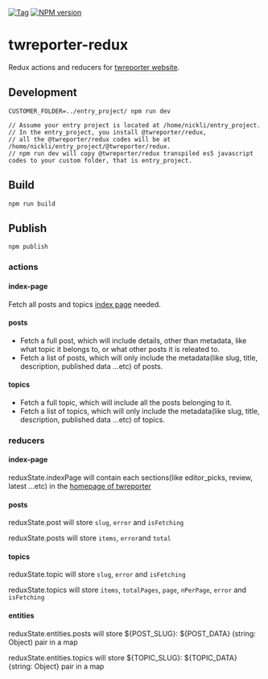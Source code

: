 [![Tag](https://img.shields.io/github/tag/twreporter/twreporter-redux.svg)](https://github.com/twreporter/twreporter-redux/tags)
[![NPM version](https://img.shields.io/npm/v/@twreporter/redux.svg)](https://www.npmjs.com/package/@twreporter/redux)

# twreporter-redux
Redux actions and reducers for [twreporter website](https://www.twreporter.org).

## Development
```
CUSTOMER_FOLDER=../entry_project/ npm run dev

// Assume your entry project is located at /home/nickli/entry_project.
// In the entry_project, you install @twreporter/redux, 
// all the @twreporter/redux codes will be at /home/nickli/entry_project/@twreporter/redux.
// npm run dev will copy @twreporter/redux transpiled es5 javascript codes to your custom folder, that is entry_project. 
```

## Build
`npm run build`

## Publish
`npm publish`

### actions
#### index-page 
Fetch all posts and topics [index page](https://www.twreporter.org) needed.

#### posts
* Fetch a full post, which will include details, other than metadata, like what topic it belongs to, 
or what other posts it is releated to.
* Fetch a list of posts, which will only include the metadata(like slug, title, description, published data ...etc) of posts. 

#### topics
* Fetch a full topic, which will include all the posts belonging to it.
* Fetch a list of topics, which will only include the metadata(like slug, title, description, published data ...etc) of topics.

### reducers
#### index-page
reduxState.indexPage will contain each sections(like editor_picks, review, latest ...etc) in the [homepage of twreporter](https://www.twreporter.org)

#### posts
reduxState.post will store `slug`, `error` and `isFetching`

reduxState.posts will store `items`, `error`and `total`

#### topics
reduxState.topic will store `slug`, `error` and `isFetching`

reduxState.topics will store `items`, `totalPages`, `page`, `nPerPage`, `error` and `isFetching`

#### entities
reduxState.entities.posts will store ${POST_SLUG}: ${POST_DATA} (string: Object) pair in a map

reduxState.entities.topics will store ${TOPIC_SLUG}: ${TOPIC_DATA} {string: Object} pair in a map

